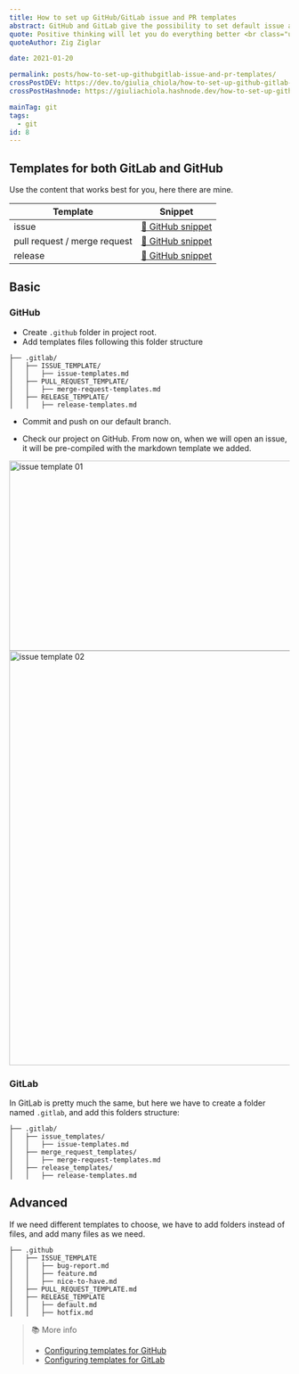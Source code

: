 ```yaml
---
title: How to set up GitHub/GitLab issue and PR templates
abstract: GitHub and GitLab give the possibility to set default issue and PR templates.
quote: Positive thinking will let you do everything better <br class="u-ty-break-t">than negative thinking will
quoteAuthor: Zig Ziglar

date: 2021-01-20

permalink: posts/how-to-set-up-githubgitlab-issue-and-pr-templates/
crossPostDEV: https://dev.to/giulia_chiola/how-to-set-up-github-gitlab-issue-and-pr-templates-1499
crossPostHashnode: https://giuliachiola.hashnode.dev/how-to-set-up-githubgitlab-issue-and-pr-templates

mainTag: git
tags:
  - git
id: 8
---
```


## Templates for both GitLab and GitHub

Use the content that works best for you, here there are mine.

| Template                     | Snippet                                                                                                                            |
|------------------------------|------------------------------------------------------------------------------------------------------------------------------------|
| issue                        | [🐙 GitHub snippet](https://github.com/giuliachiola/super-blog-content/blob/main/til/git/issue-and-pr-templates/_snippet-template-issue.md)      |
| pull request / merge request | [🐙 GitHub snippet](https://github.com/giuliachiola/super-blog-content/blob/main/til/git/issue-and-pr-templates/_snippet-template-mr.md) |
| release                      | [🐙 GitHub snippet](https://github.com/giuliachiola/super-blog-content/blob/main/til/git/issue-and-pr-templates/_snippet-template-release.md)  |

## Basic
### GitHub

- Create `.github` folder in project root.
- Add templates files following this folder structure

```shell
├── .gitlab/
│   ├── ISSUE_TEMPLATE/
│   │   ├── issue-templates.md
│   ├── PULL_REQUEST_TEMPLATE/
│   │   ├── merge-request-templates.md
│   ├── RELEASE_TEMPLATE/
│   │   ├── release-templates.md
```

- Commit and push on our default branch.

- Check our project on GitHub. From now on, when we will open an issue, it will be pre-compiled with the markdown template we added.

<img class="u-shadow" loading="lazy" src="https://res.cloudinary.com/giuliachiola/image/upload/v1586637232/super-blog/T8-issue-and-pr-templates/til-14-bug-report-01_fcauoy.jpg" alt="issue template 01" width="1440" height="341">

<img class="u-shadow" loading="lazy" src="https://res.cloudinary.com/giuliachiola/image/upload/v1586637233/super-blog/T8-issue-and-pr-templates/til-14-bug-report-02_ywp8su.jpg" alt="issue template 02" width="1168" height="744">

### GitLab

In GitLab is pretty much the same, but here we have to create a folder named `.gitlab`, and add this folders structure:

```shell
├── .gitlab/
│   ├── issue_templates/
│   │   ├── issue-templates.md
│   ├── merge_request_templates/
│   │   ├── merge-request-templates.md
│   ├── release_templates/
│   │   ├── release-templates.md
```

## Advanced

If we need different templates to choose, we have to add folders instead of files, and add many files as we need.

```shell
├── .github
│   ├── ISSUE_TEMPLATE
│   │   ├── bug-report.md
│   │   ├── feature.md
│   │   ├── nice-to-have.md
│   ├── PULL_REQUEST_TEMPLATE.md
│   ├── RELEASE_TEMPLATE
│   │   ├── default.md
│   │   ├── hotfix.md
```

> 📚 More info
>
> - [Configuring templates for GitHub](https://help.github.com/en/github/building-a-strong-community/configuring-issue-templates-for-your-repository)
> - [Configuring templates for GitLab](https://docs.gitlab.com/ee/user/project/description_templates.html)
